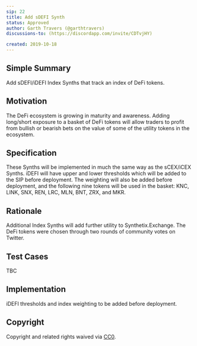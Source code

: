 ```yaml
---
sip: 22
title: Add sDEFI Synth
status: Approved
author: Garth Travers (@garthtravers)
discussions-to: (https://discordapp.com/invite/CDTvjHY)

created: 2019-10-18
---
```


<!--You can leave these HTML comments in your merged SIP and delete the visible duplicate text guides, they will not appear and may be helpful to refer to if you edit it again. This is the suggested template for new SIPs. Note that an SIP number will be assigned by an editor. When opening a pull request to submit your SIP, please use an abbreviated title in the filename, `sip-draft_title_abbrev.md`. The title should be 44 characters or less.-->

## Simple Summary
<!--"If you can't explain it simply, you don't understand it well enough." Provide a simplified and layman-accessible explanation of the SIP.-->
Add sDEFI/iDEFI Index Synths that track an index of DeFi tokens. 

## Motivation
<!--The motivation is critical for SIPs that want to change Synthetix. It should clearly explain why the existing protocol specification is inadequate to address the problem that the SIP solves. SIP submissions without sufficient motivation may be rejected outright.-->
The DeFi ecosystem is growing in maturity and awareness. Adding long/short exposure to a basket of DeFi tokens will allow traders to profit from bullish or bearish bets on the value of some of the utility tokens in the ecosystem. 

## Specification
<!--The technical specification should describe the syntax and semantics of any new feature.-->
These Synths will be implemented in much the same way as the sCEX/iCEX Synths. iDEFI will have upper and lower thresholds which will be added to the SIP before deployment. The weighting will also be added before deployment, and the following nine tokens will be used in the basket: KNC, LINK, SNX, REN, LRC, MLN, BNT, ZRX, and MKR. 

## Rationale
<!--The rationale fleshes out the specification by describing what motivated the design and why particular design decisions were made. It should describe alternate designs that were considered and related work, e.g. how the feature is supported in other languages. The rationale may also provide evidence of consensus within the community, and should discuss important objections or concerns raised during discussion.-->
Additional Index Synths will add further utility to Synthetix.Exchange. The DeFi tokens were chosen through two rounds of community votes on Twitter. 

## Test Cases
<!--Test cases for an implementation are mandatory for SIPs but can be included with the implementation..-->
TBC

## Implementation
<!--The implementations must be completed before any SIP is given status "Implemented", but it need not be completed before the SIP is "Approved". While there is merit to the approach of reaching consensus on the specification and rationale before writing code, the principle of "rough consensus and running code" is still useful when it comes to resolving many discussions of API details.-->
iDEFI thresholds and index weighting to be added before deployment. 

## Copyright
Copyright and related rights waived via [CC0](https://creativecommons.org/publicdomain/zero/1.0/).
